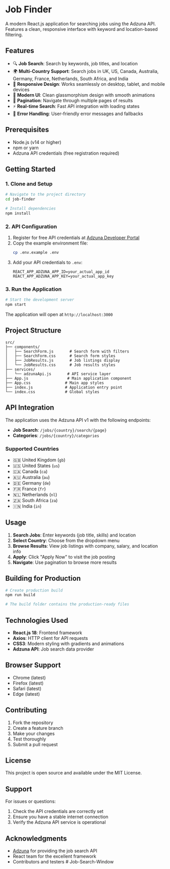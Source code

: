 # Job Finder

A modern React.js application for searching jobs using the Adzuna API. Features a clean, responsive interface with keyword and location-based filtering.

## Features

- 🔍 **Job Search**: Search by keywords, job titles, and location
- 🌍 **Multi-Country Support**: Search jobs in UK, US, Canada, Australia, Germany, France, Netherlands, South Africa, and India
- 📱 **Responsive Design**: Works seamlessly on desktop, tablet, and mobile devices
- 🎨 **Modern UI**: Clean glassmorphism design with smooth animations
- 📄 **Pagination**: Navigate through multiple pages of results
- ⚡ **Real-time Search**: Fast API integration with loading states
- 🚨 **Error Handling**: User-friendly error messages and fallbacks

## Prerequisites

- Node.js (v14 or higher)
- npm or yarn
- Adzuna API credentials (free registration required)

## Getting Started

### 1. Clone and Setup

```bash
# Navigate to the project directory
cd job-finder

# Install dependencies
npm install
```

### 2. API Configuration

1. Register for free API credentials at [Adzuna Developer Portal](https://developer.adzuna.com/)
2. Copy the example environment file:
   ```bash
   cp .env.example .env
   ```
3. Add your API credentials to `.env`:
   ```
   REACT_APP_ADZUNA_APP_ID=your_actual_app_id
   REACT_APP_ADZUNA_APP_KEY=your_actual_app_key
   ```

### 3. Run the Application

```bash
# Start the development server
npm start
```

The application will open at `http://localhost:3000`

## Project Structure

```
src/
├── components/
│   ├── SearchForm.js       # Search form with filters
│   ├── SearchForm.css      # Search form styles
│   ├── JobResults.js       # Job listings display
│   └── JobResults.css      # Job results styles
├── services/
│   └── adzunaApi.js       # API service layer
├── App.js                 # Main application component
├── App.css               # Main app styles
├── index.js              # Application entry point
└── index.css             # Global styles
```

## API Integration

The application uses the Adzuna API v1 with the following endpoints:

- **Job Search**: `/jobs/{country}/search/{page}`
- **Categories**: `/jobs/{country}/categories`

### Supported Countries

- 🇬🇧 United Kingdom (`gb`)
- 🇺🇸 United States (`us`)
- 🇨🇦 Canada (`ca`)
- 🇦🇺 Australia (`au`)
- 🇩🇪 Germany (`de`)
- 🇫🇷 France (`fr`)
- 🇳🇱 Netherlands (`nl`)
- 🇿🇦 South Africa (`za`)
- 🇮🇳 India (`in`)

## Usage

1. **Search Jobs**: Enter keywords (job title, skills) and location
2. **Select Country**: Choose from the dropdown menu
3. **Browse Results**: View job listings with company, salary, and location info
4. **Apply**: Click "Apply Now" to visit the job posting
5. **Navigate**: Use pagination to browse more results

## Building for Production

```bash
# Create production build
npm run build

# The build folder contains the production-ready files
```

## Technologies Used

- **React.js 18**: Frontend framework
- **Axios**: HTTP client for API requests
- **CSS3**: Modern styling with gradients and animations
- **Adzuna API**: Job search data provider

## Browser Support

- Chrome (latest)
- Firefox (latest)
- Safari (latest)
- Edge (latest)

## Contributing

1. Fork the repository
2. Create a feature branch
3. Make your changes
4. Test thoroughly
5. Submit a pull request

## License

This project is open source and available under the MIT License.

## Support

For issues or questions:
1. Check the API credentials are correctly set
2. Ensure you have a stable internet connection
3. Verify the Adzuna API service is operational

## Acknowledgments

- [Adzuna](https://www.adzuna.com/) for providing the job search API
- React team for the excellent framework
- Contributors and testers
#   J o b - S e a r c h - W i n d o w  
 